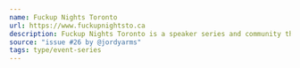 ```yaml
---
name: Fuckup Nights Toronto
url: https://www.fuckupnightsto.ca
description: Fuckup Nights Toronto is a speaker series and community that shares stories of professional failure. Failure is a part of any success story, but we don't talk about it enough. We’re here to break down stigmas, and amplify the message that failure is healthy and essential to learning and growing.
source: "issue #26 by @jordyarms"
tags: type/event-series
---
```

